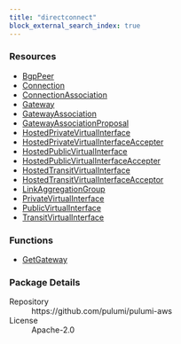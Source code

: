 ```yaml
---
title: "directconnect"
block_external_search_index: true
---
```


<!-- WARNING: this file was generated by Pulumi Docs Generator. -->
<!-- Do not edit by hand unless you're certain you know what you are doing! -->

<h3>Resources</h3>
<ul class="api">
    <li><a href="bgppeer"><span class="symbol resource"></span>BgpPeer</a></li>
    <li><a href="connection"><span class="symbol resource"></span>Connection</a></li>
    <li><a href="connectionassociation"><span class="symbol resource"></span>ConnectionAssociation</a></li>
    <li><a href="gateway"><span class="symbol resource"></span>Gateway</a></li>
    <li><a href="gatewayassociation"><span class="symbol resource"></span>GatewayAssociation</a></li>
    <li><a href="gatewayassociationproposal"><span class="symbol resource"></span>GatewayAssociationProposal</a></li>
    <li><a href="hostedprivatevirtualinterface"><span class="symbol resource"></span>HostedPrivateVirtualInterface</a></li>
    <li><a href="hostedprivatevirtualinterfaceaccepter"><span class="symbol resource"></span>HostedPrivateVirtualInterfaceAccepter</a></li>
    <li><a href="hostedpublicvirtualinterface"><span class="symbol resource"></span>HostedPublicVirtualInterface</a></li>
    <li><a href="hostedpublicvirtualinterfaceaccepter"><span class="symbol resource"></span>HostedPublicVirtualInterfaceAccepter</a></li>
    <li><a href="hostedtransitvirtualinterface"><span class="symbol resource"></span>HostedTransitVirtualInterface</a></li>
    <li><a href="hostedtransitvirtualinterfaceacceptor"><span class="symbol resource"></span>HostedTransitVirtualInterfaceAcceptor</a></li>
    <li><a href="linkaggregationgroup"><span class="symbol resource"></span>LinkAggregationGroup</a></li>
    <li><a href="privatevirtualinterface"><span class="symbol resource"></span>PrivateVirtualInterface</a></li>
    <li><a href="publicvirtualinterface"><span class="symbol resource"></span>PublicVirtualInterface</a></li>
    <li><a href="transitvirtualinterface"><span class="symbol resource"></span>TransitVirtualInterface</a></li>
</ul>

<h3>Functions</h3>
<ul class="api">
    <li><a href="getgateway"><span class="symbol datasource"></span>GetGateway</a></li>
</ul>

<h3>Package Details</h3>
<dl class="package-details">
	<dt>Repository</dt>
	<dd>https://github.com/pulumi/pulumi-aws</dd>
	<dt>License</dt>
	<dd>Apache-2.0</dd>
</dl>

